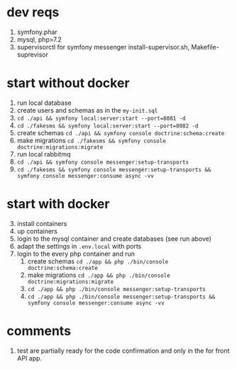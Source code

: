 # dev reqs
1. symfony.phar
2. mysql, php>7.2
3. supervisorctl for symfony messenger install-supervisor.sh, Makefile-suprevisor


# start without docker
1. run local database
2. create users and schemas as in the `my-init.sql`
3. `cd ./api && symfony local:server:start --port=8081 -d`
4. `cd ./fakesms && symfony local:server:start --port=8082 -d`
5. create schemas `cd ./api && symfony console doctrine:schema:create` 
6. make migrations `cd ./fakesms && symfony console doctrine:migrations:migrate`
7. run local rabbitmq
8. `cd ./api && symfony console messenger:setup-transports`
9. `cd ./fakesms && symfony console messenger:setup-transports && symfony console messenger:consume async -vv`


# start with docker
3. install containers
4. up containers
5. login to the mysql container and create databases (see run above)
7. adapt the settings in `.env.local` with ports
6. login to the every php container and run 
   1. create schemas `cd ./app && php ./bin/console doctrine:schema:create`
   2. make migrations `cd ./app && php ./bin/console doctrine:migrations:migrate`
   3. `cd ./app && php ./bin/console messenger:setup-transports`
   4. `cd ./app && php ./bin/console messenger:setup-transports && symfony console messenger:consume async -vv`

# comments
1. test are partially ready for the code confirmation and only in the for front API app.
